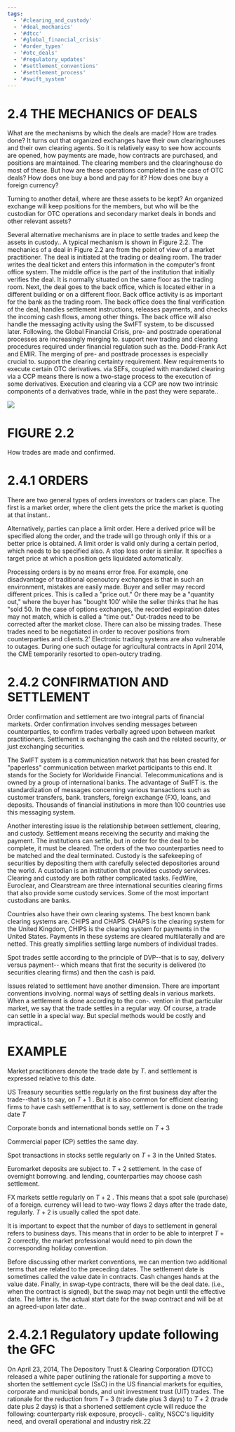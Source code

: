 ```yaml
---
tags:
  - '#clearing_and_custody'
  - '#deal_mechanics'
  - '#dtcc'
  - '#global_financial_crisis'
  - '#order_types'
  - '#otc_deals'
  - '#regulatory_updates'
  - '#settlement_conventions'
  - '#settlement_process'
  - '#swift_system'
---
```

# 2.4 THE MECHANICS OF DEALS  

What are the mechanisms by which the deals are made? How are trades done? It turns out that organized exchanges have their own clearinghouses and their own clearing agents. So it is relatively easy to see how accounts are opened, how payments are made, how contracts are purchased, and positions are maintained. The clearing members and the clearinghouse do most of these. But how are these operations completed in the case of OTC deals? How does one buy a bond and pay for it? How does one buy a foreign currency?  

Turning to another detail, where are these assets to be kept? An organized exchange will keep positions for the members, but who will be the custodian for OTC operations and secondary market deals in bonds and other relevant assets?  

Several alternative mechanisms are in place to settle trades and keep the assets in custody.. A typical mechanism is shown in Figure 2.2. The mechanics of a deal in Figure 2.2 are from the point of view of a market practitioner. The deal is initiated at the trading or dealing room. The trader writes the deal ticket and enters this information in the computer's front office system. The middle office is the part of the institution that initially verifies the deal. It is normally situated on the same floor as the trading room. Next, the deal goes to the back office, which is located either in a different building or on a different floor. Back office activity is as important for the bank as the trading room. The back office does the final verification of the deal, handles settlement instructions, releases payments, and checks the incoming cash flows, among other things. The back office will also handle the messaging activity using the SwIFT system, to be discussed later. Following. the Global Financial Crisis, pre- and posttrade operational processes are increasingly merging to. support new trading and clearing procedures required under financial regulation such as the. Dodd-Frank Act and EMIR. The merging of pre- and posttrade processes is especially crucial to. support the clearing certainty requirement. New requirements to execute certain OTC derivatives. via SEFs, coupled with mandated clearing via a CCP means there is now a two-stage process to the execution of some derivatives. Execution and clearing via a CCP are now two intrinsic components of a derivatives trade, while in the past they were separate..  

![](images/f06b926f494205b85eda466f635243175b60355cb8f629055d73558bf693813b.jpg)  

# FIGURE 2.2  

How trades are made and confirmed.  

# 2.4.1 ORDERS  

There are two general types of orders investors or traders can place. The first is a market order, where the client gets the price the market is quoting at that instant..  

Alternatively, parties can place a limit order. Here a derived price will be specified along the order, and the trade will go through only if this or a better price is obtained. A limit order is valid only during a certain period, which needs to be specified also. A stop loss order is similar. It specifies a target price at which a position gets liquidated automatically.  

Processing orders is by no means error free. For example, one disadvantage of traditional openoutcry exchanges is that in such an environment, mistakes are easily made. Buyer and seller may record different prices. This is called a "price out." Or there may be a "quantity out," where the buyer has "bought $100'$ while the seller thinks that he has "sold 50. In the case of options exchanges, the recorded expiration dates may not match, which is called a "time out." Out-trades need to be corrected after the market close. There can also be missing trades. These trades need to be negotiated in order to recover positions from counterparties and clients.2' Electronic trading systems are also vulnerable to outages. During one such outage for agricultural contracts in April 2014, the CME temporarily resorted to open-outcry trading.  

# 2.4.2 CONFIRMATION AND SETTLEMENT  

Order confirmation and settlement are two integral parts of financial markets. Order confirmation involves sending messages between counterparties, to confirm trades verbally agreed upon between market practitioners. Settlement is exchanging the cash and the related security, or just exchanging securities.  

The SwIFT system is a communication network that has been created for "paperless" communication between market participants to this end. It stands for the Society for Worldwide Financial. Telecommunications and is owned by a group of international banks. The advantage of SwIFT is. the standardization of messages concerning various transactions such as customer transfers, bank. transfers, foreign exchange (FX), loans, and deposits. Thousands of financial institutions in more than 100 countries use this messaging system.  

Another interesting issue is the relationship between settlement, clearing, and custody. Settlement means receiving the security and making the payment. The institutions can settle, but in order for the deal to be complete, it must be cleared. The orders of the two counterparties need to be matched and the deal terminated. Custody is the safekeeping of securities by depositing them with carefully selected depositories around the world. A custodian is an institution that provides custody services. Clearing and custody are both rather complicated tasks. FedWire, Euroclear, and Clearstream are three international securities clearing firms that also provide some custody services. Some of the most important custodians are banks.  

Countries also have their own clearing systems. The best known bank clearing systems are. CHIPS and CHAPS. CHAPS is the clearing system for the United Kingdom, CHIPS is the clearing system for payments in the United States. Payments in these systems are cleared multilaterally and are netted. This greatly simplifies settling large numbers of individual trades.  

Spot trades settle according to the principle of DVP--that is to say, delivery versus payment-- which means that first the security is delivered (to securities clearing firms) and then the cash is paid.  

Issues related to settlement have another dimension. There are important conventions involving. normal ways of settling deals in various markets. When a settlement is done according to the con-. vention in that particular market, we say that the trade settles in a regular way. Of course, a trade can settle in a special way. But special methods would be costly and impractical..  

# EXAMPLE  

Market practitioners denote the trade date by $T.$ and settlement is expressed relative to this date.  

US Treasury securities settle regularly on the first business day after the trade--that is to say, on $T+1$ . But it is also common for efficient clearing firms to have cash settlementthat is to say, settlement is done on the trade date $T$  

Corporate bonds and international bonds settle on $T+3$  

Commercial paper (CP) settles the same day.  

Spot transactions in stocks settle regularly on $T+3$ in the United States.  

Euromarket deposits are subject to. $T+2$ settlement. In the case of overnight borrowing. and lending, counterparties may choose cash settlement.  

FX markets settle regularly on $T+2$ . This means that a spot sale (purchase) of a foreign. currency will lead to two-way flows 2 days after the trade date, regularly. $T+2$ is usually called the spot date.  

It is important to expect that the number of days to settlement in general refers to business days. This means that in order to be able to interpret $T+2$ correctly, the market professional would need to pin down the corresponding holiday convention.  

Before discussing other market conventions, we can mention two additional terms that are related to the preceding dates. The settlement date is sometimes called the value date in contracts. Cash changes hands at the value date. Finally, in swap-type contracts, there will be the deal date. (i.e., when the contract is signed), but the swap may not begin until the effective date. The latter is. the actual start date for the swap contract and will be at an agreed-upon later date..  

# 2.4.2.1 Regulatory update following the GFC  

On April 23, 2014, The Depository Trust & Clearing Corporation (DTCC) released a white paper outlining the rationale for supporting a move to shorten the settlement cycle (SsC) in the US financial markets for equities, corporate and municipal bonds, and unit investment trust (UIT) trades. The rationale for the reduction from $T+3$ (trade date plus 3 days) to $T+2$ (trade date plus 2 days) is that a shortened settlement cycle will reduce the following: counterparty risk exposure, procycli-. cality, NSCC's liquidity need, and overall operational and industry risk.22  
